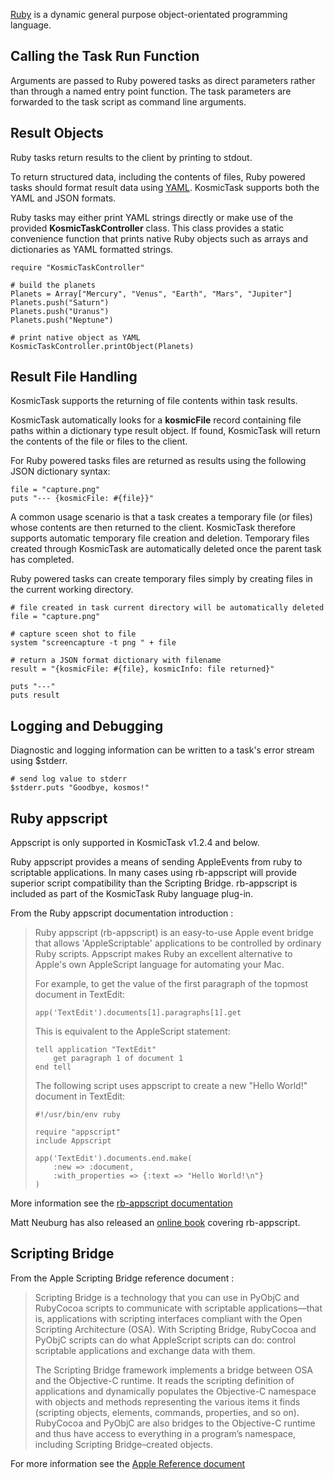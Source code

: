 
[Ruby](http://www.ruby-lang.org/en/) is a dynamic general purpose object-orientated programming language.


Calling the Task Run Function
------------------------------

Arguments are passed to Ruby powered tasks as direct parameters rather than through a named entry point function. The task parameters are forwarded to the task script as command line arguments.


Result Objects
--------------

Ruby tasks return results to the client by printing to stdout.

To return structured data, including the contents of files, Ruby powered tasks should format result data using [YAML](http://en.wikipedia.org/wiki/YAML). KosmicTask supports both the YAML and JSON formats.

Ruby tasks may either print YAML strings directly or make use of the provided **KosmicTaskController** class. This class provides a static convenience function that prints native Ruby objects such as arrays and dictionaries as YAML formatted strings.

	require "KosmicTaskController"
	
	# build the planets
	Planets = Array["Mercury", "Venus", "Earth", "Mars", "Jupiter"]
	Planets.push("Saturn")
	Planets.push("Uranus")
	Planets.push("Neptune")
	
	# print native object as YAML
	KosmicTaskController.printObject(Planets)


Result File Handling
--------------------

KosmicTask supports the returning of file contents within task results. 

KosmicTask automatically looks for a **kosmicFile** record containing file paths within a dictionary type result object. If found, KosmicTask will return the contents of the file or files to the client.

For Ruby powered tasks files are returned as results using the following JSON dictionary syntax:

	file = "capture.png"
	puts "--- {kosmicFile: #{file}}"

A common usage scenario is that a task creates a temporary file (or files) whose contents are then returned to the client. KosmicTask therefore supports automatic temporary file creation and deletion. Temporary files created through KosmicTask are automatically deleted once the parent task has completed.

Ruby powered tasks can create temporary files simply by creating files in the current working directory.

	# file created in task current directory will be automatically deleted
	file = "capture.png"
	    
	# capture sceen shot to file
	system "screencapture -t png " + file
	    
	# return a JSON format dictionary with filename
	result = "{kosmicFile: #{file}, kosmicInfo: file returned}"
	
	puts "---"
	puts result


Logging and Debugging
----------------------

Diagnostic and logging information can be written to a task's error stream using $stderr. 

	# send log value to stderr
	$stderr.puts "Goodbye, kosmos!"


Ruby appscript
--------------

Appscript is only supported in KosmicTask v1.2.4 and below.

Ruby appscript provides a means of sending AppleEvents from ruby to scriptable applications. In many cases using rb-appscript will provide superior script compatibility than the Scripting Bridge. rb-appscript is included as part of the KosmicTask Ruby language plug-in.

From the Ruby appscript documentation introduction :

> Ruby appscript (rb-appscript) is an easy-to-use Apple event bridge that allows 'AppleScriptable' applications to be controlled by ordinary Ruby scripts. Appscript makes Ruby an excellent alternative to Apple's own AppleScript language for automating your Mac.
>
> For example, to get the value of the first paragraph of the topmost document in TextEdit:
>
>     app('TextEdit').documents[1].paragraphs[1].get
>
> This is equivalent to the AppleScript statement:
> 
>     tell application "TextEdit"
>         get paragraph 1 of document 1
>     end tell
>
> The following script uses appscript to create a new "Hello World!" document in TextEdit:
> 
>     #!/usr/bin/env ruby
>     
>     require "appscript"
>     include Appscript
>     
>     app('TextEdit').documents.end.make(
>         :new => :document,
>         :with_properties => {:text => "Hello World!\n"}
>     )

More information see the [rb-appscript documentation](http://appscript.sourceforge.net/rb-appscript/doc/appscript-manual/index.html)

Matt Neuburg has also released an [online book](http://www.apeth.com/rbappscript/00intro.html) covering rb-appscript. 


Scripting Bridge
----------------

From the Apple Scripting Bridge reference document :

> Scripting Bridge is a technology that you can use in PyObjC and RubyCocoa scripts to communicate with scriptable applications—that is, applications with scripting interfaces compliant with the Open Scripting Architecture (OSA). With Scripting Bridge, RubyCocoa and PyObjC scripts can do what AppleScript scripts can do: control scriptable applications and exchange data with them. 
> 
> The Scripting Bridge framework implements a bridge between OSA and the Objective-C runtime. It reads the scripting definition of applications and dynamically populates the Objective-C namespace with objects and methods representing the various items it finds (scripting objects, elements, commands, properties, and so on). RubyCocoa and PyObjC are also bridges to the Objective-C runtime and thus have access to everything in a program’s namespace, including Scripting Bridge–created objects.

For more information see the [Apple Reference document](http://developer.apple.com/library/mac/#documentation/Cocoa/Conceptual/RubyPythonCocoa/Articles/UsingScriptingBridge.html)

